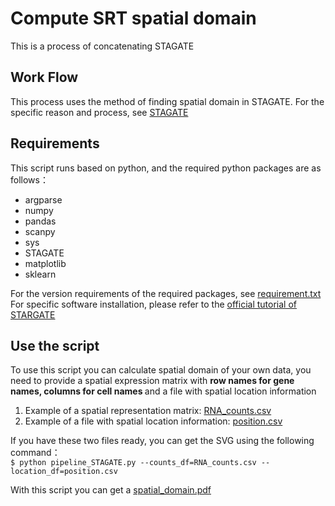 # Compute SRT spatial domain
This is a process of concatenating STAGATE
## Work Flow
This process uses the method of finding spatial domain in STAGATE. 
For the specific reason and process, see [STAGATE](https://www.ncbi.nlm.nih.gov/pmc/articles/PMC8976049/)
## Requirements
This script runs based on python, and the required python packages are as follows：
* argparse
* numpy
* pandas
* scanpy
* sys
* STAGATE
* matplotlib
* sklearn

For the version requirements of the required packages, see [requirement.txt](https://github.com/gouxiaojuan/pipeline_STAGATE/blob/main/requirement.txt)<br>
For specific software installation, please refer to the [official tutorial of STARGATE](https://stagate.readthedocs.io/en/latest/index.html)<br>
## Use the script
To use this script you can calculate spatial domain of your own data, you need to provide 
a spatial expression matrix with <strong> row names for gene names, columns for cell names </strong>
and a file with spatial location information 
1. Example of a spatial representation matrix: [RNA_counts.csv](https://github.com/gouxiaojuan/pipeline_STAGATE/blob/main/sample/RNA_counts.zip)<br>
2. Example of a file with spatial location information: [position.csv](https://github.com/gouxiaojuan/pipeline_STAGATE/blob/main/sample/position.csv)<br>

If you have these two files ready, you can get the SVG using the following command：<br>
`$ python pipeline_STAGATE.py --counts_df=RNA_counts.csv --location_df=position.csv`

With this script you can get a [spatial_domain.pdf](https://github.com/gouxiaojuan/pipeline_STAGATE/blob/main/sample/spatial_domain.pdf)